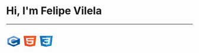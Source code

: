 <div>
  <h1>Hi, I'm Felipe Vilela</h1>
</div>

<hr>

<div><br>
  <img align="center" alt="Cauã-C" height="30" width="40" src="https://raw.githubusercontent.com/devicons/devicon/master/icons/c/c-original.svg">
  <img align="center" alt="Cauã-C" height="30" width="40" src="https://raw.githubusercontent.com/devicons/devicon/master/icons/html5/html5-original.svg">
  <img align="center" alt="Cauã-C" height="30" width="40" src="https://raw.githubusercontent.com/devicons/devicon/master/icons/css3/css3-original.svg">

</div>

